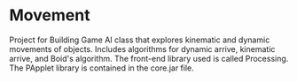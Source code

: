 # Movement
Project for Building Game AI class that explores kinematic and dynamic movements of objects.  Includes algorithms for dynamic arrive, kinematic arrive, and Boid's algorithm.  The front-end library used is called Processing.  The PApplet library is contained in the core.jar file.

